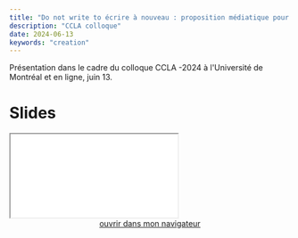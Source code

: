 ```yaml
---
title: "Do not write to écrire à nouveau : proposition médiatique pour repenser la frontière entre recherche et création"
description: "CCLA colloque"
date: 2024-06-13
keywords: "creation"
---
```


Présentation dans le cadre du colloque CCLA -2024 à l'Université de Montréal et en ligne, juin 13.

# Slides 

<iframe src="/html/Conf/ccla.html" title="description" allowfullscreen="allowfullscreen"></iframe>

<div style="text-align:center">
<a href="/html/Conf/ccla.html" target="_blank">ouvrir dans mon navigateur</a>
</div>
